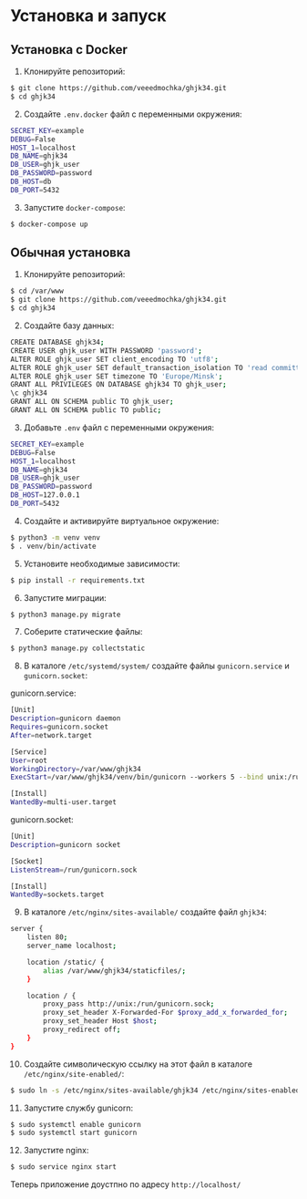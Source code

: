 # Установка и запуск

## Установка с Docker

1. Клонируйте репозиторий:

```bash
$ git clone https://github.com/veeedmochka/ghjk34.git
$ cd ghjk34
```

2. Создайте `.env.docker` файл с переменными окружения:

```bash
SECRET_KEY=example
DEBUG=False
HOST_1=localhost
DB_NAME=ghjk34
DB_USER=ghjk_user
DB_PASSWORD=password
DB_HOST=db
DB_PORT=5432
```

3. Запустите `docker-compose`:

```bash
$ docker-compose up
```

## Обычная установка

1. Клонируйте репозиторий:

```bash
$ cd /var/www
$ git clone https://github.com/veeedmochka/ghjk34.git
$ cd ghjk34
```

2. Создайте базу данных:

```bash
CREATE DATABASE ghjk34;
CREATE USER ghjk_user WITH PASSWORD 'password';
ALTER ROLE ghjk_user SET client_encoding TO 'utf8';
ALTER ROLE ghjk_user SET default_transaction_isolation TO 'read committed';
ALTER ROLE ghjk_user SET timezone TO 'Europe/Minsk';
GRANT ALL PRIVILEGES ON DATABASE ghjk34 TO ghjk_user;
\c ghjk34
GRANT ALL ON SCHEMA public TO ghjk_user;
GRANT ALL ON SCHEMA public TO public;
```

3. Добавьте `.env` файл с переменными окружения:

```bash
SECRET_KEY=example
DEBUG=False
HOST_1=localhost
DB_NAME=ghjk34
DB_USER=ghjk_user
DB_PASSWORD=password
DB_HOST=127.0.0.1
DB_PORT=5432
```

4. Создайте и активируйте виртуальное окружение:

```bash
$ python3 -m venv venv
$ . venv/bin/activate
```

5. Установите необходимые зависимости:

```bash
$ pip install -r requirements.txt
```

6. Запустите миграции:

```bash
$ python3 manage.py migrate
```

7. Соберите статические файлы:

```bash
$ python3 manage.py collectstatic
```

8. В каталоге `/etc/systemd/system/` создайте файлы `gunicorn.service` и `gunicorn.socket`:

gunicorn.service:

```bash
[Unit]
Description=gunicorn daemon
Requires=gunicorn.socket
After=network.target

[Service]
User=root
WorkingDirectory=/var/www/ghjk34
ExecStart=/var/www/ghjk34/venv/bin/gunicorn --workers 5 --bind unix:/run/gunicorn.sock config.wsgi:application

[Install]
WantedBy=multi-user.target
```

gunicorn.socket:
```bash
[Unit]
Description=gunicorn socket

[Socket]
ListenStream=/run/gunicorn.sock

[Install]
WantedBy=sockets.target
```

9. В каталоге `/etc/nginx/sites-available/` создайте файл `ghjk34`:

```bash
server {
    listen 80;
    server_name localhost;

    location /static/ {
        alias /var/www/ghjk34/staticfiles/;
    }

    location / {
        proxy_pass http://unix:/run/gunicorn.sock;
        proxy_set_header X-Forwarded-For $proxy_add_x_forwarded_for;
        proxy_set_header Host $host;
        proxy_redirect off;
    }
}
```

10. Создайте символическую ссылку на этот файл в каталоге `/etc/nginx/site-enabled/`:

```bash
$ sudo ln -s /etc/nginx/sites-available/ghjk34 /etc/nginx/sites-enabled/
```

11. Запустите службу gunicorn:

```bash
$ sudo systemctl enable gunicorn
$ sudo systemctl start gunicorn
```

12. Запустите nginx:

```bash
$ sudo service nginx start
```

Теперь приложение доустпно по адресу `http://localhost/`
